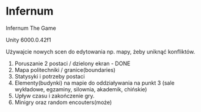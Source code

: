 # Infernum
Infernum The Game

Unity 6000.0.42f1

Używajcie nowych scen do edytowania np. mapy, żeby uniknąć konfliktów.

1. Poruszanie 2 postaci / dzielony ekran - DONE
2. Mapa politechniki / granice(boundaries)
3. Statysyki i potrzeby postaci
4. Elementy(budynki) na mapie do oddziaływania na punkt 3 (sale wykładowe, egzaminy, silownia, akademik, chińskie)
5. Upływ czasu i zakończenie gry.
6. Minigry oraz random encouters(może)

